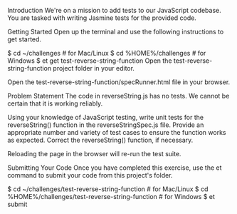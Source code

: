 Introduction
We're on a mission to add tests to our JavaScript codebase. You are tasked with writing Jasmine tests for the provided code.

Getting Started
Open up the terminal and use the following instructions to get started.

$ cd ~/challenges       # for Mac/Linux
$ cd %HOME%/challenges  # for Windows
$ et get test-reverse-string-function
Open the test-reverse-string-function project folder in your editor.

Open the test-reverse-string-function/specRunner.html file in your browser.

Problem Statement
The code in reverseString.js has no tests. We cannot be certain that it is working reliably.

Using your knowledge of JavaScript testing, write unit tests for the reverseString() function in the reverseStringSpec.js file. Provide an appropriate number and variety of test cases to ensure the function works as expected. Correct the reverseString() function, if necessary.

Reloading the page in the browser will re-run the test suite.

Submitting Your Code
Once you have completed this exercise, use the et command to submit your code from this project's folder.

$ cd ~/challenges/test-reverse-string-function       # for Mac/Linux
$ cd %HOME%/challenges/test-reverse-string-function  # for Windows
$ et submit
